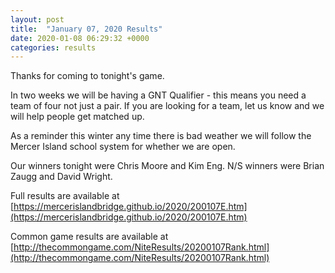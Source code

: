 ```yaml
---
layout: post
title:  "January 07, 2020 Results"
date: 2020-01-08 06:29:32 +0000
categories: results
---
```

Thanks for coming to tonight's game.

In two weeks we will be having a GNT Qualifier - this means you need a team of four not just a pair. If you are looking for a team, let us know and we will help people get matched up.

As a reminder this winter any time there is bad weather we will follow the Mercer Island school system for whether we are open.

Our winners tonight were Chris Moore and Kim Eng. N/S winners were Brian Zaugg and David Wright.

Full results are available at [https://mercerislandbridge.github.io/2020/200107E.htm](https://mercerislandbridge.github.io/2020/200107E.htm)

Common game results are available at [http://thecommongame.com/NiteResults/20200107Rank.html](http://thecommongame.com/NiteResults/20200107Rank.html)
